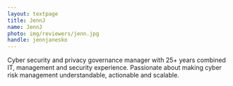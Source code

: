 ```yaml
---
layout: textpage
title: JennJ
name: JennJ
photo: img/reviewers/jenn.jpg
handle: jennjanesko
---
```


Cyber security and privacy governance manager with 25+ years combined IT, management and security experience. Passionate about making cyber risk management understandable, actionable and scalable.